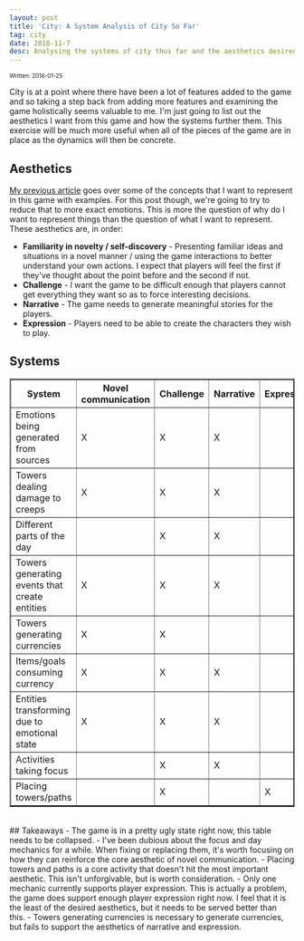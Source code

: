```yaml
---
layout: post
title: 'City: A System Analysis of City So Far'
tag: city
date: 2018-11-7
desc: Analysing the systems of city thus far and the aesthetics desired from the game.
---
```


<p style="font-size:10px">Written: 2016-01-25


City is at a point where there have been a lot of features added to the game and so taking a step back from adding more features and examining the game holistically seems valuable to me. I'm just going to list out the aesthetics I want from this game and how the systems further them. This exercise will be much more useful when all of the pieces of the game are in place as the dynamics will then be concrete.

## Aesthetics

[My previous article](/blog/city/core) goes over some of the concepts that I want to represent in this game with examples. For this post though, we're going to try to reduce that to more exact emotions. This is more the question of why do I want to represent things than the question of what I want to represent. These aesthetics are, in order:
- <b>Familiarity in novelty / self-discovery</b> - Presenting familiar ideas and situations in a novel manner / using the game interactions to better understand your own actions. I expect that players will feel the first if they've thought about the point before and the second if not.
- <b>Challenge</b> - I want the game to be difficult enough that players cannot get everything they want so as to force interesting decisions.
- <b>Narrative</b> - The game needs to generate meaningful stories for the players.
- <b>Expression</b> - Players need to be able to create the characters they wish to play.


## Systems
<table border=2>
  <tr>
    <th>System</th>
    <th>Novel communication</th>
    <th>Challenge</th>
    <th>Narrative</th>
    <th>Expression</th>
  </tr>
  <tr>
    <td>Emotions being generated from sources</td>
    <td>X</td>
    <td>X</td>
    <td>X</td>
    <td></td>
  </tr>
  <tr>
    <td>Towers dealing damage to creeps</td>
    <td>X</td>
    <td>X</td>
    <td>X</td>
    <td></td>
  </tr>
  <tr>
    <td>Different parts of the day</td>
    <td></td>
    <td>X</td>
    <td>X</td>
    <td></td>
  </tr>
  <tr>
    <td>Towers generating events that create entities</td>
    <td>X</td>
    <td>X</td>
    <td>X</td>
    <td></td>
  </tr>
  <tr>
    <td>Towers generating currencies</td>
    <td>X</td>
    <td>X</td>
    <td></td>
    <td></td>
  </tr>
  <tr>
    <td>Items/goals consuming currency</td>
    <td>X</td>
    <td>X</td>
    <td>X</td>
    <td></td>
  </tr>
  <tr>
    <td>Entities transforming due to emotional state</td>
    <td>X</td>
    <td>X</td>
    <td>X</td>
    <td></td>
  </tr>
  <tr>
    <td>Activities taking focus</td>
    <td></td>
    <td>X</td>
    <td>X</td>
    <td></td>
  </tr>
  <tr>
    <td>Placing towers/paths</td>
    <td></td>
    <td>X</td>
    <td></td>
    <td>X</td>
  </tr>
</table>
<br />
## Takeaways
- The game is in a pretty ugly state right now, this table needs to be collapsed.
- I've been dubious about the focus and day mechanics for a while. When fixing or replacing them, it's worth focusing on how they can reinforce the core aesthetic of novel communication.
- Placing towers and paths is a core activity that doesn't hit the most important aesthetic. This isn't unforgivable, but is worth consideration.
- Only one mechanic currently supports player expression. This is actually a problem, the game does support enough player expression right now. I feel that it is the least of the desired aesthetics, but it needs to be served better than this.
- Towers generating currencies is necessary to generate currencies, but fails to support the aesthetics of narrative and expression.

